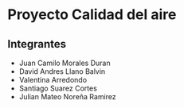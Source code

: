 # Proyecto Calidad del aire

## Integrantes
- Juan Camilo Morales Duran
- David Andres Llano Balvin
- Valentina Arredondo
- Santiago Suarez Cortes
- Julian Mateo Noreña Ramirez